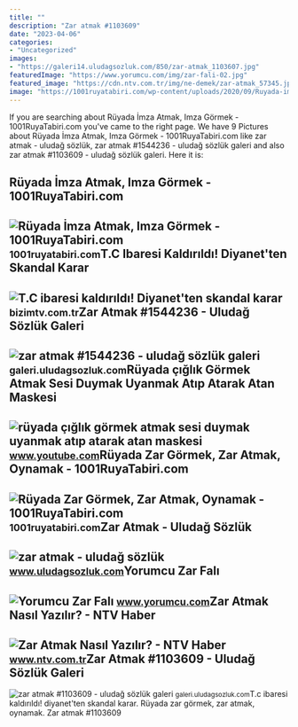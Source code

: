 ```yaml
---
title: ""
description: "Zar atmak #1103609"
date: "2023-04-06"
categories:
- "Uncategorized"
images:
- "https://galeri14.uludagsozluk.com/850/zar-atmak_1103607.jpg"
featuredImage: "https://www.yorumcu.com/img/zar-fali-02.jpg"
featured_image: "https://cdn.ntv.com.tr/img/ne-demek/zar-atmak_57345.jpg"
image: "https://1001ruyatabiri.com/wp-content/uploads/2020/09/Ruyada-imza-Atmak-imza-Gormek-ne-demek-diyanet-imzaladigini-imzalamak-1001ruyatabiri.jpg"
---
```


If you are searching about Rüyada İmza Atmak, Imza Görmek - 1001RuyaTabiri.com you've came to the right page. We have 9 Pictures about Rüyada İmza Atmak, Imza Görmek - 1001RuyaTabiri.com like zar atmak - uludağ sözlük, zar atmak #1544236 - uludağ sözlük galeri and also zar atmak #1103609 - uludağ sözlük galeri. Here it is:

Rüyada İmza Atmak, Imza Görmek - 1001RuyaTabiri.com
---------------------------------------------------

 ![Rüyada İmza Atmak, Imza Görmek - 1001RuyaTabiri.com](https://1001ruyatabiri.com/wp-content/uploads/2020/09/Ruyada-imza-Atmak-imza-Gormek-ne-demek-diyanet-imzaladigini-imzalamak-1001ruyatabiri.jpg) <small>1001ruyatabiri.com</small>T.C Ibaresi Kaldırıldı! Diyanet'ten Skandal Karar
-------------------------------------------------

 ![T.C ibaresi kaldırıldı! Diyanet'ten skandal karar](https://bizimtv.com.tr/d/news/82977.jpg) <small>bizimtv.com.tr</small>Zar Atmak #1544236 - Uludağ Sözlük Galeri
-----------------------------------------

 ![zar atmak #1544236 - uludağ sözlük galeri](https://galeri14.uludagsozluk.com/768/zar-atmak_1544236.jpg) <small>galeri.uludagsozluk.com</small>Rüyada çığlık Görmek Atmak Sesi Duymak Uyanmak Atıp Atarak Atan Maskesi
-----------------------------------------------------------------------

 ![rüyada çığlık görmek atmak sesi duymak uyanmak atıp atarak atan maskesi](https://i.ytimg.com/vi/vzWKJnUEVOk/maxresdefault.jpg) <small>www.youtube.com</small>Rüyada Zar Görmek, Zar Atmak, Oynamak - 1001RuyaTabiri.com
----------------------------------------------------------

 ![Rüyada Zar Görmek, Zar Atmak, Oynamak - 1001RuyaTabiri.com](https://1001ruyatabiri.com/wp-content/uploads/2020/04/ruyada-zar-gormek-ruyada-zar-oynamak-zar-atmak-ne-demek-diyanet-1001ruyatabiri.jpg) <small>1001ruyatabiri.com</small>Zar Atmak - Uludağ Sözlük
-------------------------

 ![zar atmak - uludağ sözlük](https://galeri14.uludagsozluk.com/850/zar-atmak_1103607.jpg) <small>www.uludagsozluk.com</small>Yorumcu Zar Falı
----------------

 ![Yorumcu Zar Falı](https://www.yorumcu.com/img/zar-fali-02.jpg) <small>www.yorumcu.com</small>Zar Atmak Nasıl Yazılır? - NTV Haber
------------------------------------

 ![Zar Atmak Nasıl Yazılır? - NTV Haber](https://cdn.ntv.com.tr/img/ne-demek/zar-atmak_57345.jpg) <small>www.ntv.com.tr</small>Zar Atmak #1103609 - Uludağ Sözlük Galeri
-----------------------------------------

 ![zar atmak #1103609 - uludağ sözlük galeri](https://galeri14.uludagsozluk.com/768/zar-atmak_1103609.jpg) <small>galeri.uludagsozluk.com</small>T.c ibaresi kaldırıldı! diyanet'ten skandal karar. Rüyada zar görmek, zar atmak, oynamak. Zar atmak #1103609
